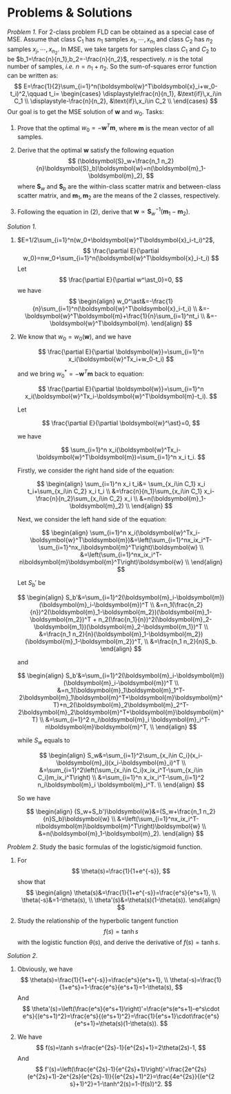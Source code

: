 # Problems & Solutions

*Problem 1.* For 2-class problem FLD can be obtained as a special case of MSE. Assume that class $C_1$ has $n_1$ samples $x_1, \cdots, x_{n_1}$ and class $C_2$ has $n_2$ samples $x_j,\cdots,x_{n_2}$. In MSE, we take targets for samples class $C_1$ and $C_2$ to be $b_1=\frac{n}{n_1},b_2=-\frac{n}{n_2}$, respectively. $n$ is the total number of samples, *i.e.* $n=n_1+n_2$. So the sum-of-squares error function can be written as:
$$
E=\frac{1}{2}\sum_{i=1}^n(\boldsymbol{w}^T\boldsymbol{x}_i+w_0-t_i)^2,\qquad
t_i=
\begin{cases}
\displaystyle\frac{n}{n_1}, &\text{if}\,x_i\in C_1 \\
\displaystyle-\frac{n}{n_2}, &\text{if}\,x_i\in C_2 \\
\end{cases}
$$
Our goal is to get the MSE solution of $\boldsymbol{w}$ and $w_0$. Tasks:

1. Prove that the optimal $w_0=-\boldsymbol{w}^T\boldsymbol{m}$, where $\boldsymbol{m}$ is the mean vector of all samples.

2. Derive that the optimal $\boldsymbol{w}$ satisfy the following equation
   $$
   (\boldsymbol{S}_w+\frac{n_1 n_2}{n}\boldsymbol{S}_b)\boldsymbol{w}=n(\boldsymbol{m}_1-\boldsymbol{m}_2),
   $$
   where $\boldsymbol{S}_w$ and $\boldsymbol{S}_b$ are the within-class scatter matrix and between-class scatter matrix, and $\boldsymbol{m}_1, \boldsymbol{m}_2$ are the means of the 2 classes, respectively.

3. Following the equation in (2), derive that $\boldsymbol{w}\propto\boldsymbol{S}_w^{-1}(\boldsymbol{m}_1-\boldsymbol{m}_2)$.

*Solution 1*.

1. $E=1/2\sum_{i=1}^n(w_0+\boldsymbol{w}^T\boldsymbol{x}_i-t_i)^2$,
   $$
   \frac{\partial E}{\partial w_0}=nw_0+\sum_{i=1}^n(\boldsymbol{w}^T\boldsymbol{x}_i-t_i)
   $$
   Let
   $$
   \frac{\partial E}{\partial w^\ast_0}=0,
   $$
   we have
   $$
   \begin{align}
   w_0^\ast&=-\frac{1}{n}\sum_{i=1}^n(\boldsymbol{w}^T\boldsymbol{x}_i-t_i) \\
   &=-\boldsymbol{w}^T\boldsymbol{m}+\frac{1}{n}\sum_{i=1}^nt_i \\
   &=-\boldsymbol{w}^T\boldsymbol{m}.
   \end{align}
   $$

2. We know that $w_0=w_0(\boldsymbol w)$, and we have

   $$
   \frac{\partial E}{\partial \boldsymbol{w}}=\sum_{i=1}^n x_i(\boldsymbol{w}^Tx_i+w_0-t_i)
   $$

   and we bring $w_0^\ast=-\boldsymbol{w}^T\boldsymbol{m}$ back to equation:

   $$
   \frac{\partial E}{\partial \boldsymbol{w}}=\sum_{i=1}^n x_i(\boldsymbol{w}^Tx_i-\boldsymbol{w}^T\boldsymbol{m}-t_i).
   $$

   Let 
   
   $$
   \frac{\partial E}{\partial \boldsymbol{w}^\ast}=0,
   $$
   
   we have

   $$
   \sum_{i=1}^n x_i(\boldsymbol{w}^Tx_i-\boldsymbol{w}^T\boldsymbol{m})=\sum_{i=1}^n x_i t_i.
   $$

   Firstly, we consider the right hand side of the equation:

   $$
   \begin{align}
   \sum_{i=1}^n x_i t_i&=
   \sum_{x_i\in C_1} x_i t_i+\sum_{x_i\in C_2} x_i t_i \\
   &=\frac{n}{n_1}\sum_{x_i\in C_1} x_i-\frac{n}{n_2}\sum_{x_i\in C_2} x_i \\
   &=n(\boldsymbol{m}_1-\boldsymbol{m}_2) \\
   \end{align}
   $$

   Next, we consider the left hand side of the equation:

   $$
   \begin{align}
   \sum_{i=1}^n x_i(\boldsymbol{w}^Tx_i-\boldsymbol{w}^T\boldsymbol{m})&=\left(\sum_{i=1}^nx_ix_i^T-\sum_{i=1}^nx_i\boldsymbol{m}^T\right)\boldsymbol{w} \\
   &=\left(\sum_{i=1}^nx_ix_i^T-n\boldsymbol{m}\boldsymbol{m}^T\right)\boldsymbol{w} \\
   \end{align}
   $$

   Let $S_b'$ be

   $$
   \begin{align}
   S_b'&=\sum_{i=1}^2(\boldsymbol{m}_i-\boldsymbol{m})(\boldsymbol{m}_i-\boldsymbol{m})^T \\
   &=n_1(\frac{n_2}{n})^2(\boldsymbol{m}_1-\boldsymbol{m_2})(\boldsymbol{m}_1-\boldsymbol{m_2})^T + n_2(\frac{n_1}{n})^2(\boldsymbol{m}_2-\boldsymbol{m_1})(\boldsymbol{m}_2-\boldsymbol{m_1})^T \\
   &=\frac{n_1 n_2}{n}(\boldsymbol{m}_1-\boldsymbol{m_2})(\boldsymbol{m}_1-\boldsymbol{m_2})^T, \\
   &=\frac{n_1 n_2}{n}S_b.
   \end{align}
   $$

   and

   $$
   \begin{align}
   S_b'&=\sum_{i=1}^2(\boldsymbol{m}_i-\boldsymbol{m})(\boldsymbol{m}_i-\boldsymbol{m})^T \\
   &=n_1(\boldsymbol{m}_1\boldsymbol{m}_1^T-2\boldsymbol{m}_1\boldsymbol{m}^T+\boldsymbol{m}\boldsymbol{m}^T)+n_2(\boldsymbol{m}_2\boldsymbol{m}_2^T-2\boldsymbol{m}_2\boldsymbol{m}^T+\boldsymbol{m}\boldsymbol{m}^T) \\
   &=\sum_{i=1}^2 n_i\boldsymbol{m}_i \boldsymbol{m}_i^T-n\boldsymbol{m}\boldsymbol{m}^T, \\
   \end{align}
   $$

   while $S_w$ equals to

   $$
   \begin{align}
   S_w&=\sum_{i=1}^2\sum_{x_i\in C_i}(x_i-\boldsymbol{m}_i)(x_i-\boldsymbol{m}_i)^T \\
   &=\sum_{i=1}^2\left(\sum_{x_i\in C_i}x_ix_i^T-\sum_{x_i\in C_i}m_ix_i^T\right) \\
   &=\sum_{i=1}^n x_ix_i^T-\sum_{i=1}^2 n_i\boldsymbol{m}_i \boldsymbol{m}_i^T. \\
   \end{align}
   $$

   So we have

   $$
   \begin{align}
   (S_w+S_b')\boldsymbol{w}&=(S_w+\frac{n_1 n_2}{n}S_b)\boldsymbol{w} \\
   &=\left(\sum_{i=1}^nx_ix_i^T-n\boldsymbol{m}\boldsymbol{m}^T\right)\boldsymbol{w} \\
   &=n(\boldsymbol{m}_1-\boldsymbol{m}_2).
   \end{align}
   $$

*Problem 2*. Study the basic formulas of the logistic/sigmoid function.

1. For
   $$
   \theta(s)=\frac{1}{1+e^{-s}},
   $$
   show that
   $$
   \begin{align}
   \theta(s)&=\frac{1}{1+e^{-s}}=\frac{e^s}{e^s+1}, \\
   \theta(-s)&=1-\theta(s), \\
   \theta'(s)&=\theta(s)(1-\theta(s)).
   \end{align}
   $$

2. Study the relationship of the hyperbolic tangent function
   $$
   f(s)=\tanh s
   $$
   with the logistic function $\theta(s)$, and derive the derivative of $f(s)=\tanh s$.

*Solution 2*. 

1. Obviously, we have
   $$
   \theta(s)=\frac{1}{1+e^{-s}}=\frac{e^s}{e^s+1}, \\
   \theta(-s)=\frac{1}{1+e^s}=1-\frac{e^s}{e^s+1}=1-\theta(s),
   $$
   And
   $$
   \theta'(s)=\left(\frac{e^s}{e^s+1}\right)'=\frac{e^s(e^s+1)-e^s\cdot e^s}{(e^s+1)^2}=\frac{e^s}{(e^s+1)^2}=\frac{1}{e^s+1}\cdot\frac{e^s}{e^s+1}=\theta(s)(1-\theta(s)).
   $$

2. We have
   $$
   f(s)=\tanh s=\frac{e^{2s}-1}{e^{2s}+1}=2\theta(2s)-1,
   $$
   And
   $$
   f'(s)=\left(\frac{e^{2s}-1}{e^{2s}+1}\right)'=\frac{2e^{2s}(e^{2s}+1)-2e^{2s}(e^{2s}-1)}{(e^{2s}+1)^2}=\frac{4e^{2s}}{(e^{2 s}+1)^2}=1-\tanh^2(s)=1-(f(s))^2.
   $$